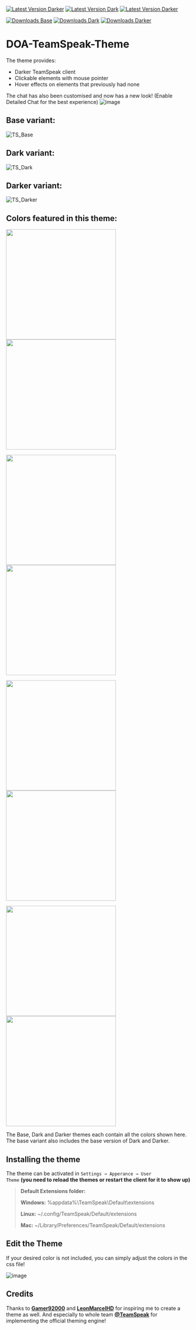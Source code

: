[![Latest Version Darker](https://img.shields.io/badge/Latest%20Base%20Version-v1.0.0-brightgreen?style=flat&link=https%3A%2F%2Fgithub.com%2FImScheinox%2Fdoa%2Freleases%2Ftag%2Fbase-v1.0.0)](https://github.com/ImScheinox/doa/releases/tag/Base-v1.0.0)
[![Latest Version Dark](https://img.shields.io/badge/Latest%20Dark%20Version-v1.0.0-brightgreen?style=flat&link=https%3A%2F%2Fgithub.com%2FImScheinox%2Fdoa%2Freleases%2Ftag%2Fdark-v1.0.0)](https://github.com/ImScheinox/doa/releases/tag/Dark-v1.0.0)
[![Latest Version Darker](https://img.shields.io/badge/Latest%20Darker%20Version-v1.0.0-brightgreen?style=flat&link=https%3A%2F%2Fgithub.com%2FImScheinox%2Fdoa%2Freleases%2Ftag%2Fdarker-v1.0.0)](https://github.com/ImScheinox/doa/releases/tag/Darker-v1.0.0)

[![Downloads Base](https://img.shields.io/github/downloads/ImScheinox/doa/base-v1.0.0/total?label=Downloads%20Base)](https://github.com/ImScheinox/doa/releases/tag/base-v1.0.0)
[![Downloads Dark](https://img.shields.io/github/downloads/ImScheinox/doa/dark-v1.0.0/total?label=Downloads%20Dark)](https://github.com/ImScheinox/doa/releases/tag/dark-v1.0.0)
[![Downloads Darker](https://img.shields.io/github/downloads/ImScheinox/doa/darker-v1.0.0/total?label=Downloads%20Darker)](https://github.com/ImScheinox/doa/releases/tag/darker-v1.0.0)

# DOA-TeamSpeak-Theme
The theme provides:
<ul>
  <li>Darker TeamSpeak client</li>
  <li>Clickable elements with mouse pointer</li>
  <li>Hover effects on elements that previously had none</li>
</ul>

The chat has also been customised and now has a new look! (Enable Detailed Chat for the best experience)
![image](https://github.com/user-attachments/assets/dbd5272d-aab6-47a7-95a1-fc071fcf50a8)

## Base variant:
![TS_Base](https://github.com/user-attachments/assets/6163f27d-3b2e-460c-b2b6-53a48c0f92ff)
## Dark variant:
![TS_Dark](https://github.com/user-attachments/assets/31ce86b4-dedc-4347-9439-9213fd4fd847)
## Darker variant:
![TS_Darker](https://github.com/user-attachments/assets/ddaef44a-7de9-49fc-89ed-4aecb849c094)
## Colors featured in this theme:
<p>
  <img src="https://github.com/user-attachments/assets/65cf7f40-de42-49ec-8678-f504e6d8e28c" width="300">
  <img src="https://github.com/user-attachments/assets/ab94e220-b586-441d-af1e-c0caea2e52ad" width="300">
</p>
<p>
  <img src="https://github.com/user-attachments/assets/4d4797db-8e1f-409c-8b54-4eb0b0211eea" width="300">
  <img src="https://github.com/user-attachments/assets/e0bf27f0-d9af-4643-b85b-9bf553545fa0" width="300">
</p>
<p>
  <img src="https://github.com/user-attachments/assets/011fed91-6775-478c-8d0c-74defc9c5120" width="300">
  <img src="https://github.com/user-attachments/assets/39a0793e-0cfa-4c7c-b649-08f67e90709a" width="300">
</p>
<p>
  <img src="https://github.com/user-attachments/assets/da65411b-7b6c-4e6d-a87f-8f0001c44d45" width="300">
  <img src="https://github.com/user-attachments/assets/444d5bf1-bee3-43ef-ba02-59ef3f8a0f47" width="300">
</p>

The Base, Dark and Darker themes each contain all the colors shown here. The base variant also includes the base version of Dark and Darker.

## Installing the theme

The theme can be activated in <code>Settings → Apperance → User Theme</code> <strong>(you need to reload the themes or restart the client for it to show up)</strong>

<blockquote>
<div dir="auto">
<p dir="auto"><strong>Default Extensions folder:</strong></p>
</div>
<div dir="auto">
<p dir="auto"><strong>Windows:</strong> %appdata%\TeamSpeak\Default\extensions</p>
</div>
<div dir="auto">
<p dir="auto"><strong>Linux:</strong> ~/.config/TeamSpeak/Default/extensions</p>
</div>
<div dir="auto">
<p dir="auto"><strong>Mac:</strong> ~/Library/Preferences/TeamSpeak/Default/extensions</p>
</div>
</blockquote>

## Edit the Theme
If your desired color is not included, you can simply adjust the colors in the css file!

![image](https://github.com/user-attachments/assets/5f343a6d-bf82-4b9a-8659-f113794440fb)

## Credits
Thanks to <a href="https://community.teamspeak.com/u/gamer92000" rel="nofollow"><strong>Gamer92000</strong></a> and <a href="https://community.teamspeak.com/u/LeonmarcelHD" rel="nofollow"><strong>LeonMarcelHD</strong></a>  for inspiring me to create a theme as well. And especially to whole team  <a href="https://community.teamspeak.com" rel="nofollow"><strong>@TeamSpeak</strong></a>  for implementing the official theming engine!
